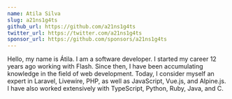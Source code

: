 ```yaml
---
name: Atila Silva
slug: a21ns1g4ts
github_url: https://github.com/a21ns1g4ts
twitter_url: https://twitter.com/a21ns1g4ts
sponsor_url: https://github.com/sponsors/a21ns1g4ts
---
```


Hello, my name is Átila. I am a software developer. I started my career 12 years ago working with Flash. Since then, I have been accumulating knowledge in the field of web development. Today, I consider myself an expert in Laravel, Livewire, PHP, as well as JavaScript, Vue.js, and Alpine.js. I have also worked extensively with TypeScript, Python, Ruby, Java, and C.
